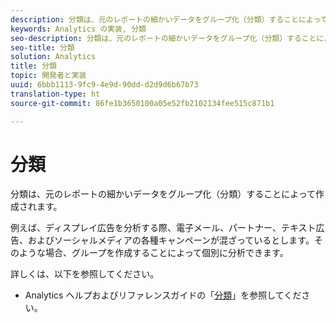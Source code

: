 ```yaml
---
description: 分類は、元のレポートの細かいデータをグループ化（分類）することによって作成されます。
keywords: Analytics の実装, 分類
seo-description: 分類は、元のレポートの細かいデータをグループ化（分類）することによって作成されます。
seo-title: 分類
solution: Analytics
title: 分類
topic: 開発者と実装
uuid: 6bbb1113-9fc9-4e9d-90dd-d2d9d6b67b73
translation-type: ht
source-git-commit: 86fe1b3650100a05e52fb2102134fee515c871b1

---
```



# 分類

分類は、元のレポートの細かいデータをグループ化（分類）することによって作成されます。

例えば、ディスプレイ広告を分析する際、電子メール、パートナー、テキスト広告、およびソーシャルメディアの各種キャンペーンが混ざっているとします。そのような場合、グループを作成することによって個別に分析できます。

詳しくは、以下を参照してください。

* Analytics ヘルプおよびリファレンスガイドの「[分類](https://marketing.adobe.com/resources/help/ja_JP/reference/classifications.html)」を参照してください。

